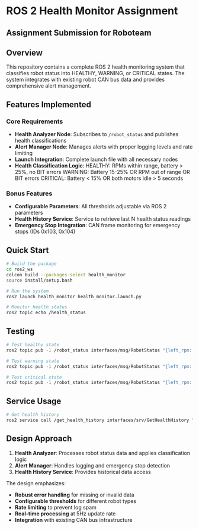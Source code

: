 # ROS 2 Health Monitor Assignment

## Assignment Submission for Roboteam

## Overview

This repository contains a complete ROS 2 health monitoring system that classifies robot status into HEALTHY, WARNING, or CRITICAL states. The system integrates with existing robot CAN bus data and provides comprehensive alert management.

## Features Implemented

### Core Requirements
- **Health Analyzer Node**: Subscribes to `/robot_status` and publishes health classifications
- **Alert Manager Node**: Manages alerts with proper logging levels and rate limiting
- **Launch Integration**: Complete launch file with all necessary nodes
- **Health Classification Logic**: 
  HEALTHY: RPMs within range, battery > 25%, no BIT errors
  WARNING: Battery 15-25% OR RPM out of range OR BIT errors
  CRITICAL: Battery < 15% OR both motors idle > 5 seconds

### Bonus Features
- **Configurable Parameters**: All thresholds adjustable via ROS 2 parameters
- **Health History Service**: Service to retrieve last N health status readings
- **Emergency Stop Integration**: CAN frame monitoring for emergency stops (IDs 0x103, 0x104)

## Quick Start

```bash
# Build the package
cd ros2_ws
colcon build --packages-select health_monitor
source install/setup.bash

# Run the system
ros2 launch health_monitor health_monitor.launch.py

# Monitor health status
ros2 topic echo /health_status
```

## Testing

```bash
# Test healthy state
ros2 topic pub -1 /robot_status interfaces/msg/RobotStatus "{left_rpm: 1500, right_rpm: 1500, battery_charge: 90, left_bit_error: 0, right_bit_error: 0, battery_bit_error: 0}"

# Test warning state
ros2 topic pub -1 /robot_status interfaces/msg/RobotStatus "{left_rpm: 2300, right_rpm: 1000, battery_charge: 20, left_bit_error: 0, right_bit_error: 0, battery_bit_error: 0}"

# Test critical state
ros2 topic pub -1 /robot_status interfaces/msg/RobotStatus "{left_rpm: 0, right_rpm: 0, battery_charge: 10, left_bit_error: 1, right_bit_error: 0, battery_bit_error: 0}"
```

## Service Usage

```bash
# Get health history
ros2 service call /get_health_history interfaces/srv/GetHealthHistory "{count: 10}"
```

## Design Approach

1. **Health Analyzer**: Processes robot status data and applies classification logic
2. **Alert Manager**: Handles logging and emergency stop detection
3. **Health History Service**: Provides historical data access

The design emphasizes:
- **Robust error handling** for missing or invalid data
- **Configurable thresholds** for different robot types
- **Rate limiting** to prevent log spam
- **Real-time processing** at 5Hz update rate
- **Integration** with existing CAN bus infrastructure

